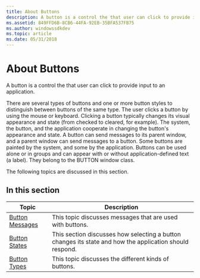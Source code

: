 ```yaml
---
title: About Buttons
description: A button is a control the that user can click to provide input to an application.
ms.assetid: 849FFD6B-8CB6-44FA-92EB-35BFA537FB75
ms.author: windowssdkdev
ms.topic: article
ms.date: 05/31/2018
---
```


# About Buttons

A button is a control the that user can click to provide input to an application.

There are several types of buttons and one or more button styles to distinguish between buttons of the same type. The user clicks a button by using the mouse or keyboard. Clicking a button typically changes its visual appearance and state (from checked to cleared, for example). The system, the button, and the application cooperate in changing the button's appearance and state. A button can send messages to its parent window, and a parent window can send messages to a button. Some buttons are painted by the system, and some by the application. Buttons can be used alone or in groups and can appear with or without application-defined text (a label). They belong to the BUTTON window class.

The following topics are discussed in this section.

## In this section



| Topic                                                  | Description                                                                                                        |
|--------------------------------------------------------|--------------------------------------------------------------------------------------------------------------------|
| [Button Messages](button-messages.md)<br/>      | This topic discusses messages that are used with buttons.<br/>                                               |
| [Button States](button-states.md)<br/>          | This section discusses how selecting a button changes its state and how the application should respond.<br/> |
| [Button Types](button-types-and-styles.md)<br/> | This topic discusses the different kinds of buttons.<br/>                                                    |



 

 

 





